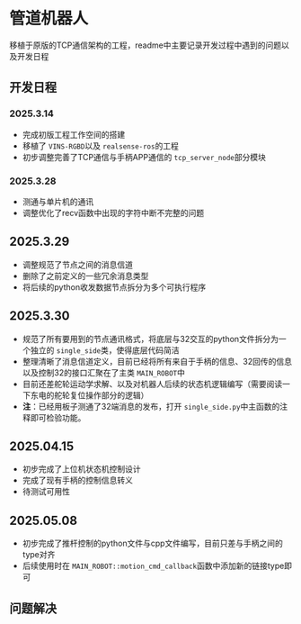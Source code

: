# 管道机器人

移植于原版的TCP通信架构的工程，readme中主要记录开发过程中遇到的问题以及开发日程

## 开发日程

### 2025.3.14

- 完成初版工程工作空间的搭建
- 移植了 `VINS-RGBD`以及 `realsense-ros`的工程
- 初步调整完善了TCP通信与手柄APP通信的 `tcp_server_node`部分模块

### 2025.3.28

- 测通与单片机的通讯
- 调整优化了recv函数中出现的字符中断不完整的问题

## 2025.3.29

- 调整规范了节点之间的消息信道
- 删除了之前定义的一些冗余消息类型
- 将后续的python收发数据节点拆分为多个可执行程序

## 2025.3.30

- 规范了所有要用到的节点通讯格式，将底层与32交互的python文件拆分为一个独立的 `single_side`类，使得底层代码简洁
- 整理清晰了消息信道定义，目前已经将所有来自于手柄的信息、32回传的信息以及控制32的接口汇聚在了主类 `MAIN_ROBOT`中
- 目前还差舵轮运动学求解、以及对机器人后续的状态机逻辑编写（需要阅读一下东电的舵轮复位操作部分的逻辑）
- **注**：已经用板子测通了32端消息的发布，打开 `single_side.py`中主函数的注释即可检验功能。

## 2025.04.15

- 初步完成了上位机状态机控制设计
- 完成了现有手柄的控制信息转义
- 待测试可用性

## 2025.05.08

- 初步完成了推杆控制的python文件与cpp文件编写，目前只差与手柄之间的type对齐
- 后续使用时在 `MAIN_ROBOT::motion_cmd_callback`函数中添加新的链接type即可




## 问题解决
